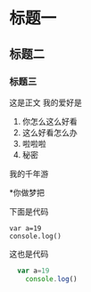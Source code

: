 # 标题一
## 标题二
### 标题三
这是正文
我的爱好是
1. 你怎么这么好看
2. 这么好看怎么办
3. 啦啦啦
4. 秘密

我的千年游

*你做梦把

下面是代码 

    var a=19
    console.log()
    
这也是代码
```javascript
  var a=19
    console.log()
```
